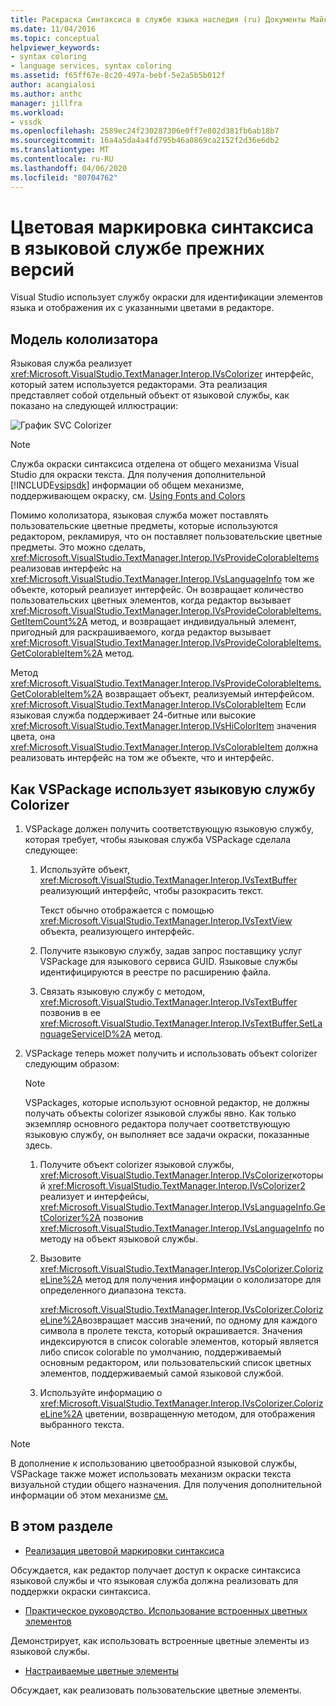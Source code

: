 ```yaml
---
title: Раскраска Синтаксиса в службе языка наследия (ru) Документы Майкрософт
ms.date: 11/04/2016
ms.topic: conceptual
helpviewer_keywords:
- syntax coloring
- language services, syntax coloring
ms.assetid: f65ff67e-8c20-497a-bebf-5e2a5b5b012f
author: acangialosi
ms.author: anthc
manager: jillfra
ms.workload:
- vssdk
ms.openlocfilehash: 2589ec24f230287306e0ff7e802d381fb6ab18b7
ms.sourcegitcommit: 16a4a5da4a4fd795b46a0869ca2152f2d36e6db2
ms.translationtype: MT
ms.contentlocale: ru-RU
ms.lasthandoff: 04/06/2020
ms.locfileid: "80704762"
---
```

# <a name="syntax-coloring-in-a-legacy-language-service"></a>Цветовая маркировка синтаксиса в языковой службе прежних версий

Visual Studio использует службу окраски для идентификации элементов языка и отображения их с указанными цветами в редакторе.

## <a name="colorizer-model"></a>Модель кололизатора
 Языковая служба реализует <xref:Microsoft.VisualStudio.TextManager.Interop.IVsColorizer> интерфейс, который затем используется редакторами. Эта реализация представляет собой отдельный объект от языковой службы, как показано на следующей иллюстрации:

 ![График SVC Colorizer](../../extensibility/internals/media/figlgsvccolorizer.gif)

> [!NOTE]
> Служба окраски синтаксиса отделена от общего механизма Visual Studio для окраски текста. Для получения дополнительной [!INCLUDE[vsipsdk](../../extensibility/includes/vsipsdk_md.md)] информации об общем механизме, поддерживающем окраску, см. [Using Fonts and Colors](/visualstudio/extensibility/using-fonts-and-colors?view=vs-2015)

 Помимо кололизатора, языковая служба может поставлять пользовательские цветные предметы, которые используются редактором, рекламируя, что он поставляет пользовательские цветные предметы. Это можно сделать, <xref:Microsoft.VisualStudio.TextManager.Interop.IVsProvideColorableItems> реализовав интерфейс на <xref:Microsoft.VisualStudio.TextManager.Interop.IVsLanguageInfo> том же объекте, который реализует интерфейс. Он возвращает количество пользовательских цветных элементов, когда редактор вызывает <xref:Microsoft.VisualStudio.TextManager.Interop.IVsProvideColorableItems.GetItemCount%2A> метод, и возвращает индивидуальный элемент, пригодный для раскрашиваемого, когда редактор вызывает <xref:Microsoft.VisualStudio.TextManager.Interop.IVsProvideColorableItems.GetColorableItem%2A> метод.

 Метод <xref:Microsoft.VisualStudio.TextManager.Interop.IVsProvideColorableItems.GetColorableItem%2A> возвращает объект, реализуемый интерфейсом. <xref:Microsoft.VisualStudio.TextManager.Interop.IVsColorableItem> Если языковая служба поддерживает 24-битные или высокие <xref:Microsoft.VisualStudio.TextManager.Interop.IVsHiColorItem> значения цвета, она <xref:Microsoft.VisualStudio.TextManager.Interop.IVsColorableItem> должна реализовать интерфейс на том же объекте, что и интерфейс.

## <a name="how-a-vspackage-uses-a-language-service-colorizer"></a>Как VSPackage использует языковую службу Colorizer

1. VSPackage должен получить соответствующую языковую службу, которая требует, чтобы языковая служба VSPackage сделала следующее:

    1. Используйте объект, <xref:Microsoft.VisualStudio.TextManager.Interop.IVsTextBuffer> реализующий интерфейс, чтобы разокрасить текст.

         Текст обычно отображается с помощью <xref:Microsoft.VisualStudio.TextManager.Interop.IVsTextView> объекта, реализующего интерфейс.

    2. Получите языковую службу, задав запрос поставщику услуг VSPackage для языкового сервиса GUID. Языковые службы идентифицируются в реестре по расширению файла.

    3. Связать языковую службу с методом, <xref:Microsoft.VisualStudio.TextManager.Interop.IVsTextBuffer> позвонив в ее <xref:Microsoft.VisualStudio.TextManager.Interop.IVsTextBuffer.SetLanguageServiceID%2A> метод.

2. VSPackage теперь может получить и использовать объект colorizer следующим образом:

    > [!NOTE]
    > VSPackages, которые используют основной редактор, не должны получать объекты colorizer языковой службы явно. Как только экземпляр основного редактора получает соответствующую языковую службу, он выполняет все задачи окраски, показанные здесь.

    1. Получите объект colorizer языковой службы, <xref:Microsoft.VisualStudio.TextManager.Interop.IVsColorizer>который <xref:Microsoft.VisualStudio.TextManager.Interop.IVsColorizer2> реализует и интерфейсы, <xref:Microsoft.VisualStudio.TextManager.Interop.IVsLanguageInfo.GetColorizer%2A> позвонив <xref:Microsoft.VisualStudio.TextManager.Interop.IVsLanguageInfo> по методу на объект языковой службы.

    2. Вызовите <xref:Microsoft.VisualStudio.TextManager.Interop.IVsColorizer.ColorizeLine%2A> метод для получения информации о кололизаторе для определенного диапазона текста.

         <xref:Microsoft.VisualStudio.TextManager.Interop.IVsColorizer.ColorizeLine%2A>возвращает массив значений, по одному для каждого символа в пролете текста, который окрашивается. Значения индексируются в список colorable элементов, который является либо список colorable по умолчанию, поддерживаемый основным редактором, или пользовательский список цветных элементов, поддерживаемый самой языковой службой.

    3. Используйте информацию о <xref:Microsoft.VisualStudio.TextManager.Interop.IVsColorizer.ColorizeLine%2A> цветении, возвращенную методом, для отображения выбранного текста.

> [!NOTE]
> В дополнение к использованию цветообразной языковой службы, VSPackage также может использовать механизм окраски текста визуальной студии общего назначения. Для получения дополнительной информации об этом механизме [см.](/visualstudio/extensibility/using-fonts-and-colors?view=vs-2015)

## <a name="in-this-section"></a>В этом разделе
- [Реализация цветовой маркировки синтаксиса](../../extensibility/internals/implementing-syntax-coloring.md)

 Обсуждается, как редактор получает доступ к окраске синтаксиса языковой службы и что языковая служба должна реализовать для поддержки окраски синтаксиса.

- [Практическое руководство. Использование встроенных цветных элементов](../../extensibility/internals/how-to-use-built-in-colorable-items.md)

 Демонстрирует, как использовать встроенные цветные элементы из языковой службы.

- [Настраиваемые цветные элементы](../../extensibility/internals/custom-colorable-items.md)

 Обсуждает, как реализовать пользовательские цветные элементы.
